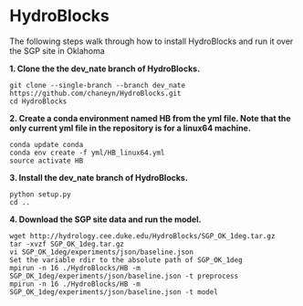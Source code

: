 HydroBlocks
==========

The following steps walk through how to install HydroBlocks and run it over the SGP site in Oklahoma

**1. Clone the the dev_nate branch of HydroBlocks.**

```
git clone --single-branch --branch dev_nate https://github.com/chaneyn/HydroBlocks.git
cd HydroBlocks
```

**2. Create a conda environment named HB from the yml file. Note that the only current yml file in the repository is for a linux64 machine.** 

```
conda update conda
conda env create -f yml/HB_linux64.yml
source activate HB
```

**3. Install the dev_nate branch of HydroBlocks.**

```
python setup.py 
cd ..
```

**4. Download the SGP site data and run the model.**

```
wget http://hydrology.cee.duke.edu/HydroBlocks/SGP_OK_1deg.tar.gz
tar -xvzf SGP_OK_1deg.tar.gz
vi SGP_OK_1deg/experiments/json/baseline.json
Set the variable rdir to the absolute path of SGP_OK_1deg
mpirun -n 16 ./HydroBlocks/HB -m SGP_OK_1deg/experiments/json/baseline.json -t preprocess
mpirun -n 16 ./HydroBlocks/HB -m SGP_OK_1deg/experiments/json/baseline.json -t model
```

